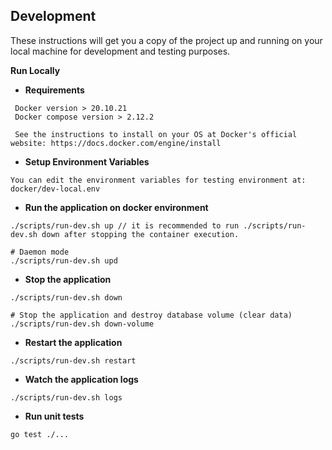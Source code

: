 ## Development

These instructions will get you a copy of the project up and running on your local machine for development and testing purposes.

**Run Locally**

- **Requirements**

```
 Docker version > 20.10.21
 Docker compose version > 2.12.2

 See the instructions to install on your OS at Docker's official website: https://docs.docker.com/engine/install
```

- **Setup Environment Variables**

```
You can edit the environment variables for testing environment at: docker/dev-local.env
```

- **Run the application on docker environment**

```
./scripts/run-dev.sh up // it is recommended to run ./scripts/run-dev.sh down after stopping the container execution.

# Daemon mode
./scripts/run-dev.sh upd
```

- **Stop the application**

```
./scripts/run-dev.sh down

# Stop the application and destroy database volume (clear data)
./scripts/run-dev.sh down-volume
```

- **Restart the application**

```
./scripts/run-dev.sh restart
```

- **Watch the application logs**

```
./scripts/run-dev.sh logs
```

- **Run unit tests**

```
go test ./...
```
